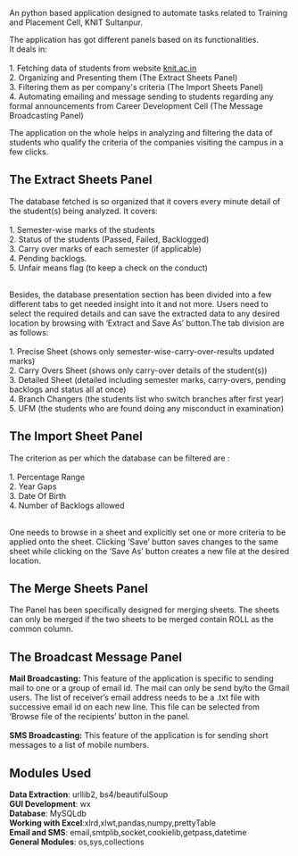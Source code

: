 An python based application designed to automate tasks related to Training and Placement Cell, KNIT Sultanpur. 

The application has got different panels based on its functionalities.</br>It deals in:</br></br>
      1. Fetching data of students from website <a href = "http://knit.ac.in/">knit.ac.in </a></br> 
      2. Organizing and Presenting them (The Extract Sheets Panel) </br>
      3. Filtering them as per company's criteria (The Import Sheets Panel)</br>
      4. Automating emailing and message sending to students regarding any formal announcements from Career Development Cell (The Message Broadcasting Panel) </br>     

The application on the whole helps in analyzing and filtering the data of students who qualify the criteria of the companies visiting the campus in a few clicks. </br> 


<h2>The Extract Sheets Panel</h2>
The database fetched is so organized that it covers every minute detail of the student(s) being analyzed. It covers:</br></br>
      1. Semester-wise marks of the students </br>
      2. Status of the students (Passed, Failed, Backlogged) </br>
      3. Carry over marks of each semester (if applicable) </br>
      4. Pending backlogs.</br>
      5. Unfair means flag (to keep a check on the conduct) 
      </br></br>
      
Besides, the database presentation section has been divided into a few different tabs to get needed insight into it and not more.
Users need to select the required details and can save the extracted data to any desired location
by browsing with ‘Extract and Save As’ button.The tab division are as follows:</br></br>
      1. Precise Sheet (shows only semester-wise-carry-over-results updated marks)</br>
      2. Carry Overs Sheet (shows only carry-over details of the student(s))</br>
      3. Detailed Sheet (detailed including semester marks, carry-overs, pending backlogs and status all at once)</br>
      4. Branch Changers (the students list who switch branches after first year)</br>
      5. UFM (the students who are found doing any misconduct in examination)</br>
      
<h2>The Import Sheet Panel</h2>
The criterion as per which the database can be filtered are : </br></br>
      1. Percentage Range</br>
      2. Year Gaps</br>
      3. Date Of Birth</br>
      4. Number of Backlogs allowed</br></br>
     
One needs to browse in a sheet and explicitly set one or more criteria to be applied onto the sheet.
Clicking ‘Save’ button saves changes to the same sheet while clicking on the ‘Save As’ button
creates a new file at the desired location.
      
<h2>The Merge Sheets Panel</h2>
The Panel has been specifically designed for merging sheets.
The sheets can only be merged if the two sheets to be merged contain ROLL as the common column.
<h2>The Broadcast Message Panel</h2>
<b>Mail Broadcasting:</b> This feature of the application is specific to sending mail to one or a group of
email id. The mail can only be send by/to the Gmail users.
The list of receiver’s email address needs to be a .txt file with successive email
id on each new line.
This file can be selected from ‘Browse file of the recipients’ button in the panel.</br></br>
<b>SMS Broadcasting:</b> This feature of the application is for sending short messages to a list of mobile
numbers.
 
<h2>Modules Used </h2>

<b>Data Extraction</b>: urllib2, bs4/beautifulSoup</br>
<b>GUI Development</b>: wx</br>
<b>Database</b>: MySQLdb</br>
<b>Working with Excel</b>:xlrd,xlwt,pandas,numpy,prettyTable</br>
<b>Email and SMS</b>: email,smtplib,socket,cookielib,getpass,datetime</br>
<b>General Modules</b>: os,sys,collections
